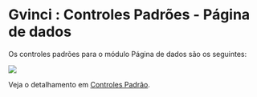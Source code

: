 # Gvinci : Controles Padrões - Página de dados

Os controles padrões para o módulo Página de dados são os seguintes:

![](http://www.gvinci.com.br/manual/8_035.zoom80.png)

Veja o detalhamento em [Controles Padrão](http://www.gvinci.com.br/manual/controles_padrao.htm).

